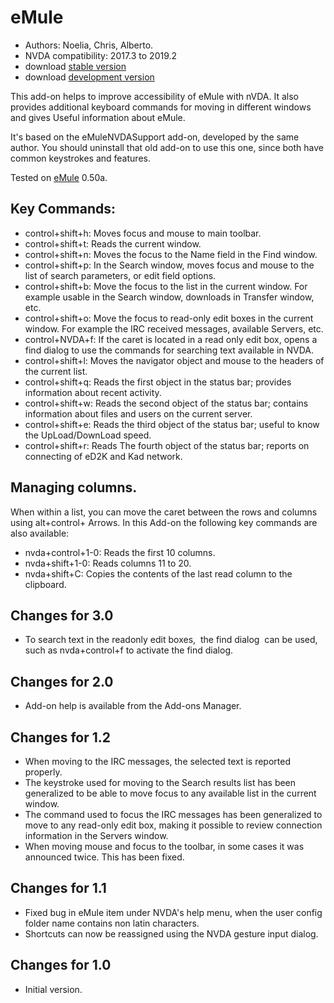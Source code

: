 # eMule #

*	Authors: Noelia, Chris, Alberto.
*	NVDA compatibility: 2017.3 to 2019.2
*	download [stable version][1]
*	download [development version][3]

This add-on helps to improve accessibility of eMule with nVDA.
It also provides additional keyboard commands for moving in different windows and gives Useful information about eMule.

It's based on the eMuleNVDASupport add-on, developed by the same author. You should uninstall that old add-on to use this one, since both have common keystrokes and features.

Tested on [eMule][2] 0.50a.

## Key Commands: ##

*	control+shift+h: Moves focus and mouse to main toolbar.
*	control+shift+t: Reads the current window.
*	control+shift+n: Moves the focus to the Name field in the Find window.
*	control+shift+p: In the Search window, moves focus and mouse to the list of search parameters, or edit field options.
*	control+shift+b: Move the focus to the list in the current window. For example usable in the Search window, downloads in Transfer window, etc.
*	control+shift+o: Move the focus to read-only edit boxes in the current window. For example the IRC received messages, available Servers, etc.
*	control+NVDA+f: If the caret is located in a read only edit box, opens a find dialog to use the commands for searching text available in NVDA.
*	control+shift+l: Moves the navigator object and mouse to the headers of the current list.
*	control+shift+q: Reads the first object in the status bar; provides information about recent activity.
*	control+shift+w: Reads the second object of the status bar; contains information about files and users on the current server.
*	control+shift+e: Reads the third object of the status bar; useful to know the UpLoad/DownLoad speed.
*	control+shift+r: Reads The fourth object of the status bar; reports on connecting of eD2K and Kad network.

## Managing columns. ##

When within a list, you can move the caret between the rows and columns using alt+control+ Arrows.
In this Add-on the following key commands are also available:

*	nvda+control+1-0: Reads the first 10 columns. 
*	nvda+shift+1-0: Reads columns 11 to 20. 
*	nvda+shift+C: Copies the contents of the last read column to the clipboard.

## Changes for 3.0 ##
*	 To search text in the readonly edit boxes,  the find dialog  can be used, such as nvda+control+f to activate the find dialog.

## Changes for 2.0 ##
*	 Add-on help is available from the Add-ons Manager.

## Changes for 1.2 ##
*	 When moving to the IRC messages, the selected text is reported properly.
*	 The keystroke used for moving to the Search results list has been generalized to be able to move focus to any available list in the current window.
*	 The command used to focus the IRC messages has been generalized to move to any read-only edit box, making it possible to review connection information in the Servers window. 
*	 When moving mouse and focus to the toolbar, in some cases it was announced twice. This has been fixed. 

## Changes for 1.1 ##
*	 Fixed bug in eMule item under NVDA's help menu, when the user config folder name contains non latin characters.
*	 Shortcuts can now be reassigned using the NVDA gesture input dialog.

## Changes for 1.0 ##
*	 Initial version.

[1]: http://addons.nvda-project.org/files/get.php?file=em

[2]: http://www.emule-project.net

[3]: http://addons.nvda-project.org/files/get.php?file=em-dev

